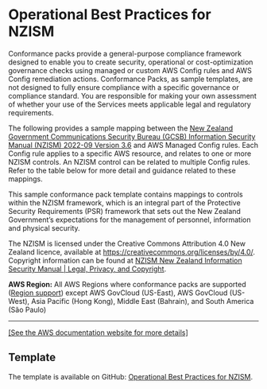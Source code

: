 # Operational Best Practices for NZISM<a name="operational-best-practices-for-nzism"></a>

Conformance packs provide a general\-purpose compliance framework designed to enable you to create security, operational or cost\-optimization governance checks using managed or custom AWS Config rules and AWS Config remediation actions\. Conformance Packs, as sample templates, are not designed to fully ensure compliance with a specific governance or compliance standard\. You are responsible for making your own assessment of whether your use of the Services meets applicable legal and regulatory requirements\.

The following provides a sample mapping between the [New Zealand Government Communications Security Bureau \(GCSB\) Information Security Manual \(NZISM\) 2022\-09 Version 3\.6](https://www.nzism.gcsb.govt.nz/ism-document) and AWS Managed Config rules\. Each Config rule applies to a specific AWS resource, and relates to one or more NZISM controls\. An NZISM control can be related to multiple Config rules\. Refer to the table below for more detail and guidance related to these mappings\.

This sample conformance pack template contains mappings to controls within the NZISM framework, which is an integral part of the Protective Security Requirements \(PSR\) framework that sets out the New Zealand Government’s expectations for the management of personnel, information and physical security\.

The NZISM is licensed under the Creative Commons Attribution 4\.0 New Zealand licence, available at [https://creativecommons\.org/licenses/by/4\.0/](https://creativecommons.org/licenses/by/4.0/)\. Copyright information can be found at [NZISM New Zealand Information Security Manual \| Legal, Privacy, and Copyright](https://www.nzism.gcsb.govt.nz/legal-privacy-and-copyright/)\.

**AWS Region:** All AWS Regions where conformance packs are supported \([Region support](https://docs.aws.amazon.com/config/latest/developerguide/conformance-packs.html#conformance-packs-regions)\) except AWS GovCloud \(US\-East\), AWS GovCloud \(US\-West\), Asia Pacific \(Hong Kong\), Middle East \(Bahrain\), and South America \(São Paulo\)


****  
[\[See the AWS documentation website for more details\]](http://docs.aws.amazon.com/config/latest/developerguide/operational-best-practices-for-nzism.html)

## Template<a name="nzism-conformance-pack-sample"></a>

The template is available on GitHub: [Operational Best Practices for NZISM](https://github.com/awslabs/aws-config-rules/blob/master/aws-config-conformance-packs/Operational-Best-Practices-for-NZISM.yaml)\.